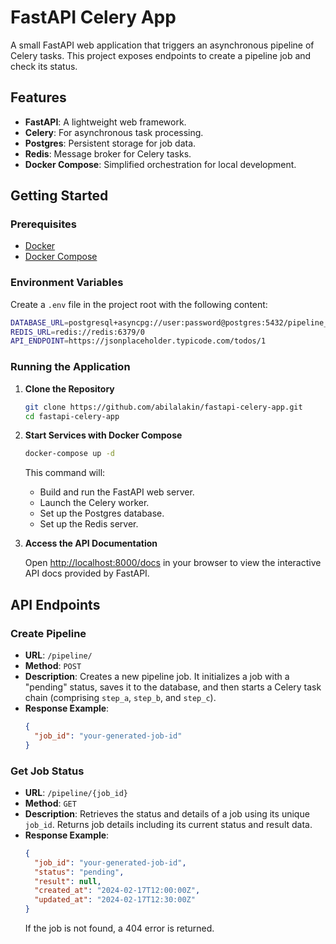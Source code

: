 # FastAPI Celery App

A small FastAPI web application that triggers an asynchronous pipeline of Celery tasks. This project exposes endpoints to create a pipeline job and check its status.

## Features

- **FastAPI**: A lightweight web framework.
- **Celery**: For asynchronous task processing.
- **Postgres**: Persistent storage for job data.
- **Redis**: Message broker for Celery tasks.
- **Docker Compose**: Simplified orchestration for local development.

## Getting Started

### Prerequisites

- [Docker](https://www.docker.com/)
- [Docker Compose](https://docs.docker.com/compose/)

### Environment Variables

Create a `.env` file in the project root with the following content:

```bash
DATABASE_URL=postgresql+asyncpg://user:password@postgres:5432/pipeline_db
REDIS_URL=redis://redis:6379/0
API_ENDPOINT=https://jsonplaceholder.typicode.com/todos/1
```

### Running the Application

1. **Clone the Repository**

   ```bash
   git clone https://github.com/abilalakin/fastapi-celery-app.git
   cd fastapi-celery-app
   ```

2. **Start Services with Docker Compose**

   ```bash
   docker-compose up -d
   ```

   This command will:

   - Build and run the FastAPI web server.
   - Launch the Celery worker.
   - Set up the Postgres database.
   - Set up the Redis server.

3. **Access the API Documentation**

   Open [http://localhost:8000/docs](http://localhost:8000/docs) in your browser to view the interactive API docs provided by FastAPI.

## API Endpoints

### Create Pipeline

- **URL**: `/pipeline/`
- **Method**: `POST`
- **Description**: Creates a new pipeline job. It initializes a job with a "pending" status, saves it to the database, and then starts a Celery task chain (comprising `step_a`, `step_b`, and `step_c`).
- **Response Example**:
  ```json
  {
    "job_id": "your-generated-job-id"
  }
  ```

### Get Job Status

- **URL**: `/pipeline/{job_id}`
- **Method**: `GET`
- **Description**: Retrieves the status and details of a job using its unique `job_id`. Returns job details including its current status and result data.
- **Response Example**:
  ```json
  {
    "job_id": "your-generated-job-id",
    "status": "pending",
    "result": null,
    "created_at": "2024-02-17T12:00:00Z",
    "updated_at": "2024-02-17T12:30:00Z"
  }
  ```
  If the job is not found, a 404 error is returned.


